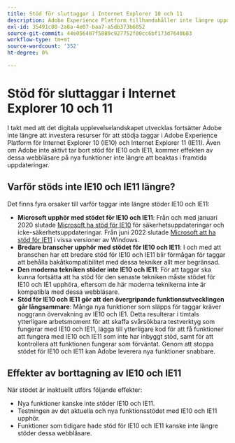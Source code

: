 ```yaml
---
title: Stöd för sluttaggar i Internet Explorer 10 och 11
description: Adobe Experience Platform tillhandahåller inte längre uppdateringsstöd för taggar i Internet Explorer 10 och 11.
exl-id: 35491c80-2a8a-4e07-baa7-a5db373b6852
source-git-commit: 44e056407f5089c927752f00cc6bf173d7640b83
workflow-type: tm+mt
source-wordcount: '352'
ht-degree: 0%

---
```


# Stöd för sluttaggar i Internet Explorer 10 och 11

I takt med att det digitala upplevelselandskapet utvecklas fortsätter Adobe inte längre att investera resurser för att stödja taggar i Adobe Experience Platform för Internet Explorer 10 (IE10) och Internet Explorer 11 (IE11). Även om Adobe inte aktivt tar bort stöd för IE10 och IE11, kommer effekten av dessa webbläsare på nya funktioner inte längre att beaktas i framtida uppdateringar.

## Varför stöds inte IE10 och IE11 längre?

Det finns fyra orsaker till varför taggar inte längre stöder IE10 och IE11:

* **Microsoft upphör med stödet för IE10 och IE11**: Från och med januari 2020 slutade [Microsoft ha stöd för IE10](https://docs.microsoft.com/en-us/lifecycle/announcements/internet-explorer-10-end-of-support) för säkerhetsuppdateringar och icke-säkerhetsuppdateringar. Från juni 2022 slutade [Microsoft att ha stöd för IE11](https://docs.microsoft.com/en-us/lifecycle/announcements/internet-explorer-11-end-of-support) i vissa versioner av Windows.
* **Bredare branscher upphör med stödet för IE10 och IE11**: I och med att branschen har ett bredare stöd för IE10 och IE11 blir förmågan för taggar att behålla bakåtkompatibilitet med dessa tekniker allt mer begränsad.
* **Den moderna tekniken stöder inte IE10 och IE11**: För att taggar ska kunna fortsätta att ha stöd för den senaste tekniken måste stödet för IE10 och IE1 upphöra, eftersom de här moderna teknikerna inte är kompatibla med dessa webbläsare.
* **Stöd för IE10 och IE11 gör att den övergripande funktionsutvecklingen går långsammare**: Många nya funktioner som släpps för taggar kräver noggrann övervakning av IE10 och IE1. Detta resulterar i timtals ytterligare arbetsmoment för att skaffa svårsökbara testverktyg som fungerar med IE10 och IE11, lägga till ytterligare kod för att få funktioner att fungera med IE10 och IE11 som inte har inbyggt stöd, samt för att kontrollera att funktionen fungerar som förväntat. Genom att stoppa stödet för IE10 och IE11 kan Adobe leverera nya funktioner snabbare.

## Effekter av borttagning av IE10 och IE11

När stödet är inaktuellt utförs följande effekter:

* Nya funktioner kanske inte stöder IE10 och IE11.
* Testningen av det aktuella och nya funktionsstödet med IE10 och IE11 upphör.
* Funktioner som tidigare hade stöd för IE10 och IE11 kanske inte längre stöder dessa webbläsare.
